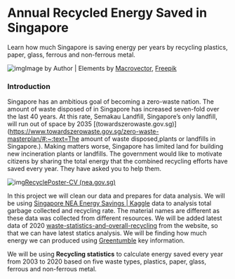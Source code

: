 # Annual Recycled Energy Saved in Singapore

Learn how much Singapore is saving energy per years by recycling plastics, paper, glass, ferrous and non-ferrous metal.

![img](https://cdn-images-1.medium.com/max/1200/1*pPftZq64VshXiRY-KqozyQ.jpeg)Image by Author | Elements by [Macrovector](https://www.freepik.com/macrovector), [Freepik](https://www.freepik.com/freepik)

### Introduction

Singapore has an ambitious goal of becoming a zero-waste nation. The amount of waste disposed of in Singapore has increased seven-fold over the last 40 years. At this rate, Semakau Landfill, Singapore’s only landfill, will run out of space by 2035 [(towardszerowaste.gov.sg)](https://www.towardszerowaste.gov.sg/zero-waste-masterplan/#:~:text=The amount of waste disposed,plants or landfills in Singapore.). Making matters worse, Singapore has limited land for building new incineration plants or landfills. The government would like to motivate citizens by sharing the total energy that the combined recycling efforts have saved every year. They have asked you to help them.

![img](https://cdn-images-1.medium.com/max/800/1*Wqc7Wkhgqf9Ss7k2ne5rgA.jpeg)[RecyclePoster-CV (nea.gov.sg)](https://www.nea.gov.sg/docs/default-source/our-services/3r-poster.pdf)

In this project we will clean our data and prepares for data analysis. We will be using [Singapore NEA Energy Savings | Kaggle](https://www.kaggle.com/eminbasturk/singapore-nea-energy-savings) data to analysis total garbage collected and recycling rate. The material names are different as these data was collected from different resources. We will be added latest data of 2020 [waste-statistics-and-overall-recycling](https://www.nea.gov.sg/our-services/waste-management/waste-statistics-and-overall-recycling) from the website, so that we can have latest statics analysis. We will be finding how much energy we can produced using [ Greentumble](https://greentumble.com/how-does-recycling-save-energy/) key information. 

We will be using **Recycling statistics** to calculate energy saved every year from 2003 to 2020 based on five waste types, plastics, paper, glass, ferrous and non-ferrous metal.